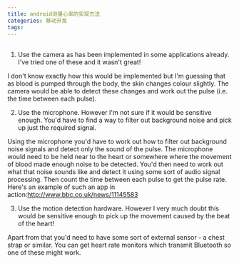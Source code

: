 ```yaml
---
title: android测量心率的实现方法
categories: 移动开发
tags: 
---
```

##

1. Use the camera as has been implemented in some applications already. I've tried one of these and it wasn't great!

I don't know exactly how this would be implemented but I'm guessing that as
blood is pumped through the body, the skin changes colour slightly. The camera
would be able to detect these changes and work out the pulse (i.e. the time
between each pulse).

2. Use the microphone. However I'm not sure if it would be sensitive enough. You'd have to find a way to filter out background noise and pick up just the required signal.

Using the microphone you'd have to work out how to filter out background noise
signals and detect only the sound of the pulse. The microphone would need to
be held near to the heart or somewhere where the movement of blood made enough
noise to be detected. You'd then need to work out what that noise sounds like
and detect it using some sort of audio signal processing. Then count the time
between each pulse to get the pulse rate. Here's an example of such an app in
action:http://www.bbc.co.uk/news/11145583

3. Use the motion detection hardware. However I very much doubt this would be sensitive enough to pick up the movement caused by the beat of the heart!

Apart from that you'd need to have some sort of external sensor - a chest
strap or similar. You can get heart rate monitors which transmit Bluetooth so
one of these might work.

